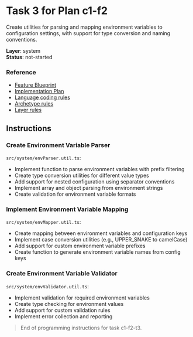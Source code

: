 # Task 3 for Plan c1-f2

Create utilities for parsing and mapping environment variables to configuration settings, with support for type conversion and naming conventions.

**Layer**: system  
**Status**: not-started

### Reference

- [Feature Blueprint](/docs/f2-configuration-management.blueprint.md)
- [Implementation Plan](/containers/c1-node-cli/docs/f2-configuration-management.plan.md)
- [Language coding rules](/containers/c1-node-cli/.ai/rules/0-typescript.rules.md)  
- [Archetype rules](/containers/c1-node-cli/.ai/rules/1-node-cli.rules.md)
- [Layer rules](/containers/c1-node-cli/.ai/rules/2-system-layer.rules.md)

## Instructions

### Create Environment Variable Parser

`src/system/envParser.util.ts`:
- Implement function to parse environment variables with prefix filtering
- Create type conversion utilities for different value types
- Add support for nested configuration using separator conventions
- Implement array and object parsing from environment strings
- Create validation for environment variable formats

### Implement Environment Variable Mapping

`src/system/envMapper.util.ts`:
- Create mapping between environment variables and configuration keys
- Implement case conversion utilities (e.g., UPPER_SNAKE to camelCase)
- Add support for custom environment variable prefixes
- Create function to generate environment variable names from config keys

### Create Environment Variable Validator

`src/system/envValidator.util.ts`:
- Implement validation for required environment variables
- Create type checking for environment values
- Add support for custom validation rules
- Implement error collection and reporting

> End of programming instructions for task c1-f2-t3. 